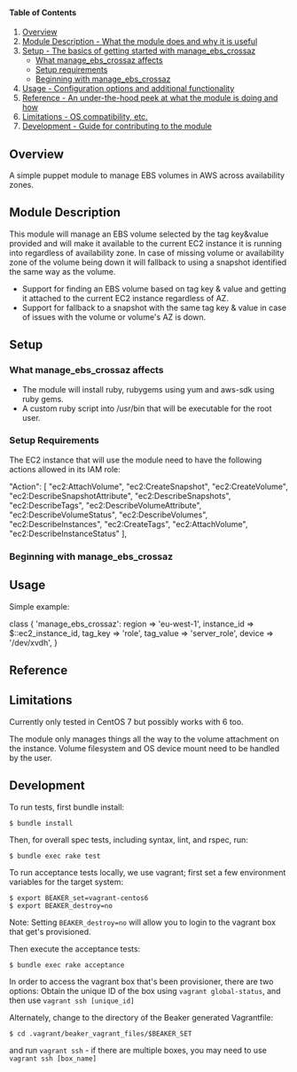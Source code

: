 #### Table of Contents

1. [Overview](#overview)
2. [Module Description - What the module does and why it is useful](#module-description)
3. [Setup - The basics of getting started with manage_ebs_crossaz](#setup)
    * [What manage_ebs_crossaz affects](#what-manage_ebs_crossaz-affects)
    * [Setup requirements](#setup-requirements)
    * [Beginning with manage_ebs_crossaz](#beginning-with-manage_ebs_crossaz)
4. [Usage - Configuration options and additional functionality](#usage)
5. [Reference - An under-the-hood peek at what the module is doing and how](#reference)
5. [Limitations - OS compatibility, etc.](#limitations)
6. [Development - Guide for contributing to the module](#development)

## Overview

A simple puppet module to manage EBS volumes in AWS across availability zones.      

## Module Description

This module will manage an EBS volume selected by the tag key&value provided and will make it available to the current EC2 instance 
it is running into regardless of availability zone. In case of missing volume or availability zone of the volume being down it will
fallback to using a snapshot identified the same way as the volume. 

- Support for finding an EBS volume based on tag key & value and getting it attached to the current EC2 instance regardless of AZ.
- Support for fallback to a snapshot with the same tag key & value in case of issues with the volume or volume's AZ is down.

## Setup

### What manage_ebs_crossaz affects

* The module will install ruby, rubygems using yum and aws-sdk using ruby gems.
* A custom ruby script into /usr/bin that will be executable for the root user.

### Setup Requirements

The EC2 instance that will use the module need to have the following actions allowed in its IAM role:

"Action": [
    "ec2:AttachVolume",
    "ec2:CreateSnapshot",
    "ec2:CreateVolume",
    "ec2:DescribeSnapshotAttribute",
    "ec2:DescribeSnapshots",
    "ec2:DescribeTags",
    "ec2:DescribeVolumeAttribute",
    "ec2:DescribeVolumeStatus",
    "ec2:DescribeVolumes",
    "ec2:DescribeInstances",
    "ec2:CreateTags",
    "ec2:AttachVolume",
    "ec2:DescribeInstanceStatus"
],


### Beginning with manage_ebs_crossaz

## Usage

Simple example:

class { 'manage_ebs_crossaz':
  region => 'eu-west-1',
  instance_id => $::ec2_instance_id,
  tag_key => 'role',
  tag_value => 'server_role',
  device => '/dev/xvdh',
} 

## Reference

## Limitations

Currently only tested in CentOS 7 but possibly works with 6 too.

The module only manages things all the way to the volume attachment on the instance.
Volume filesystem and OS device mount need to be handled by the user.

## Development

To run tests, first bundle install:

```shell
$ bundle install
```

Then, for overall spec tests, including syntax, lint, and rspec, run:

```shell
$ bundle exec rake test
```

To run acceptance tests locally, we use vagrant; first set a few environment variables for the target system:

```shell
$ export BEAKER_set=vagrant-centos6
$ export BEAKER_destroy=no
```
Note: Setting `BEAKER_destroy=no` will allow you to login to the vagrant box that get's provisioned.

Then execute the acceptance tests:

```shell
$ bundle exec rake acceptance
```

In order to access the vagrant box that's been provisioner, there are two options:
Obtain the unique ID of the box using `vagrant global-status`, and then use `vagrant ssh [unique_id]`

Alternately, change to the directory of the Beaker generated Vagrantfile:
```
$ cd .vagrant/beaker_vagrant_files/$BEAKER_SET
```
and run `vagrant ssh` - if there are multiple boxes, you may need to use `vagrant ssh [box_name]`
